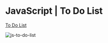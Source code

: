 # JavaScript | To Do List

[To Do List](https://to-dolistjs.netlify.app/)

![js-to-do-list](https://user-images.githubusercontent.com/87071421/154256618-cc5ea3a5-4bca-4f8d-9344-ca9715ad007b.gif)

